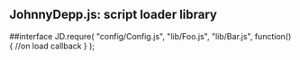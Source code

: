 JohnnyDepp.js: script loader library
---
##interface
  JD.requre(
    "config/Config.js",
    "lib/Foo.js",
    "lib/Bar.js",
    function() {
      //on load callback
    }
  );
